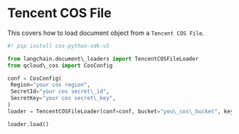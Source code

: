 # Tencent COS File

This covers how to load document object from a `Tencent COS File`.

```python
#! pip install cos-python-sdk-v5  

```

```python
from langchain.document\_loaders import TencentCOSFileLoader  
from qcloud\_cos import CosConfig  

```

```python
conf = CosConfig(  
 Region="your cos region",  
 SecretId="your cos secret\_id",  
 SecretKey="your cos secret\_key",  
)  
loader = TencentCOSFileLoader(conf=conf, bucket="you\_cos\_bucket", key="fake.docx")  

```

```python
loader.load()  

```
